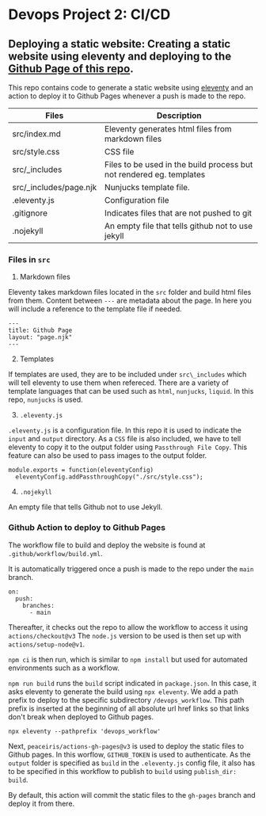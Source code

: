 # Devops Project 2: CI/CD

## Deploying a static website: Creating a static website using eleventy and deploying to the [Github Page of this repo](https://tleng0.github.io/devops_workflow/).

This repo contains code to generate a static website using [eleventy](https://www.11ty.dev/) and an action to deploy it to Github Pages whenever a push is made to the repo. 


| Files | Description |
| ----------- | ----------- |
| src/index.md | Eleventy generates html files from markdown files |
| src/style.css | CSS file |
| src/\_includes | Files to be used in the build process but not rendered eg. templates |
| src/\_includes/page.njk | Nunjucks template file. |
| .eleventy.js | Configuration file |
| .gitignore | Indicates files that are not pushed to git |
| .nojekyll | An empty file that tells github not to use jekyll |

### Files in `src`

1. Markdown files

Eleventy takes markdown files located in the `src` folder and build html files from them. 
Content between `---` are metadata about the page. In here you will include a reference to the template file if needed.
```
---
title: Github Page
layout: "page.njk"
---
```
2. Templates

If templates are used, they are to be included under `src\_includes` which will tell eleventy to use them when refereced.
There are a variety of template languages that can be used such as `html`, `nunjucks`, `liquid`. In this repo, `nunjucks` is used.

3. `.eleventy.js`

`.eleventy.js` is a configuration file. In this repo it is used to indicate the `input` and `output` directory. 
As a `CSS` file is also included, we have to tell eleventy to copy it to the output folder using `Passthrough File Copy`. 
This feature can also be used to pass images to the output folder.

```
module.exports = function(eleventyConfig) 
  eleventyConfig.addPassthroughCopy("./src/style.css");
```

4. `.nojekyll`

An empty file that tells Github not to use Jekyll.


### Github Action to deploy to Github Pages
The workflow file to build and deploy the website is found at `.github/workflow/build.yml`.

It is automatically triggered once a push is made to the repo under the `main` branch.
```
on:
  push:
    branches:
      - main
```

Thereafter, it checks out the repo to allow the workflow to access it using ```actions/checkout@v3```
The ```node.js``` version to be used is then set up with ```actions/setup-node@v1```. 

```npm ci``` is then run, which is similar to ```npm install``` but used for automated environments such as a workflow.

```npm run build``` runs the ```build``` script indicated in ```package.json```.
In this case, it asks eleventy to generate the build using ```npx eleventy```. 
We add a path prefix to deploy to the specific subdirectory ```/devops_workflow```.
This path prefix is inserted at the beginning of all absolute url href links so that links don't break when deployed to Github pages.
```
npx eleventy --pathprefix 'devops_workflow'
```

Next, ```peaceiris/actions-gh-pages@v3``` is used to deploy the static files to Github pages. 
In this worflow, ```GITHUB_TOKEN``` is used to authenticate.
As the ```output``` folder is specified as ```build``` in the ```.eleventy.js``` config file, it also has to be specified in this workflow to publish to ```build``` using ```publish_dir: build```.

By default, this action will commit the static files to the ```gh-pages``` branch and deploy it from there.


